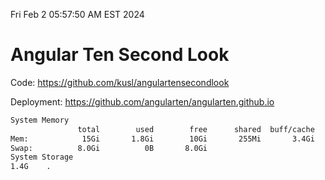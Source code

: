 Fri Feb  2 05:57:50 AM EST 2024

# Angular Ten Second Look

Code: https://github.com/kusl/angulartensecondlook

Deployment: https://github.com/angularten/angularten.github.io

```bash
System Memory
               total        used        free      shared  buff/cache   available
Mem:            15Gi       1.8Gi        10Gi       255Mi       3.4Gi        13Gi
Swap:          8.0Gi          0B       8.0Gi
System Storage
1.4G	.
```
